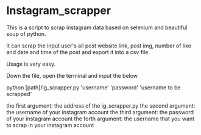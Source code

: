 # Instagram_scrapper

This is a script to scrap instagram data based on selenium and beautiful soup of python.

It can scrap the input user's all post website link, post img, number of like and date and time of the post and export it into a csv file.

Usage is very easy. 

Down the file, open the terminal and input the below

python [path]/ig_scrapper.py 'username' 'password' 'username to be scrapped'

the first argument: the address of the ig_scrapper.py
the second argument: the username of your instagram account
the third argument: the password of your instagram account
the forth argument: the username that you want to scrap in your instagram account
  

  
